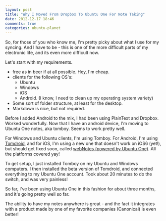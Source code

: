 ```yaml
---
layout: post
title: "Why I Moved From Dropbox To Ubuntu One For Note Taking"
date: 2012-12-17 18:46
comments: true
categories: ubuntu-planet
---
```


So, for those of you who know me, I'm pretty picky
about what I use for my syncing. And I have to be -
this is one of the more difficult parts of my electronic life,
and its even more difficult now. 

Let's start with my requirements. 

- free as in beer if at all possible. Hey, I'm cheap. 
- clients for the following OS's:
  - Ubuntu
  - Windows
  - iOS
  - Android. (I know, I need to clean up my operating system variety)
- Some sort of folder structure, at least for the desktop. 
- Markdown is nice, but not required.

Before I added Android to the mix, I had been using
PlainText and Dropbox. Worked wonderfully.
Now that I have an android device,
I'm moving to Ubuntu One notes, aka tomboy. Seems to work pretty well.

For Windows and Ubuntu clients, I'm using Tomboy.
For Android, I'm using [Tomdroid](https://launchpad.net/tomdroid),
and for iOS, I'm using a new one that doesn't work on iOS6 (yet!),
but should get fixed soon, called 
[webNotes (powered by Ubuntu One)](http://itunes.apple.com/us/app/webnotes-powered-by-ubuntu/id519580240?mt=8). All the platforms covered yay!


To get setup, I just installed Tomboy on my Ubuntu
and Windows computers. 
I then installed the beta version of Tomdroid,
and connected everything to my Ubuntu One account. 
Took about 20 minutes to do the switch, and was very painless!

So far, I've been using Ubuntu One in this fashion for about three months,
and it's going pretty well so far. 


The ability to have my notes anywhere is great - and the fact it 
integrates with a product made by one of my favorite companies (Canonical)
is even better!


